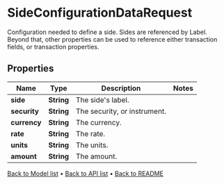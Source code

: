 

# SideConfigurationDataRequest

Configuration needed to define a side. Sides are referenced by Label. Beyond that, other properties  can be used to reference either transaction fields, or transaction properties.

## Properties

| Name | Type | Description | Notes |
|------------ | ------------- | ------------- | -------------|
|**side** | **String** | The side&#39;s label. |  |
|**security** | **String** | The security, or instrument. |  |
|**currency** | **String** | The currency. |  |
|**rate** | **String** | The rate. |  |
|**units** | **String** | The units. |  |
|**amount** | **String** | The amount. |  |



[Back to Model list](../README.md#documentation-for-models) &#8226; [Back to API list](../README.md#documentation-for-api-endpoints) &#8226; [Back to README](../README.md)


